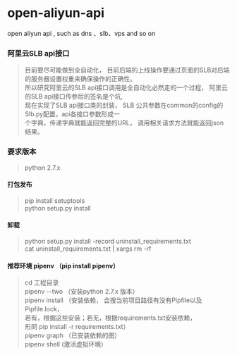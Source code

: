# open-aliyun-api
open aliyun api , such as dns 、slb、vps and so on

### 阿里云SLB api接口

   >目前要尽可能做到全自动化， 目前后端的上线操作要通过页面的SLB对后端的服务器设置权重来确保操作的正确性。  
   >所以研究阿里云的SLB api接口调用是全自动化必然走的一个过程， 阿里云的SLB api接口传参后的签名是个坑,  
   >现在实现了SLB api接口类的封装， SLB 公共参数在common的config的Slb.py配置，api各接口参数形成一  
   >个字典，传递字典就能返回完整的URL， 调用相关请求方法就能返回json结果。

### 要求版本

   >python 2.7.x
   
#### 打包发布
   
  > pip install setuptools  
  > python setup.py install

#### 卸载

  > python setup.py install -record uninstall_requirements.txt  
  > cat uninstall_requirements.txt | xargs rm -rf

#### 推荐环境 pipenv （pip install pipenv）

  > cd 工程目录  
  > pipenv --two  （安装python 2.7.x 版本）   
  > pipenv install （安装依赖， 会搜当前项目路径有没有Pipfile以及Pipfile.lock，   
   若有，根据这些安装；若无，根据requirements.txt安装依赖，   
   形同 pip install -r requirements.txt）       
  > pipenv graph （已安装依赖的图）  
  > pipenv shell (激活虚拟环境）

